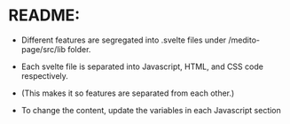# README:

- Different features are segregated into .svelte files under /medito-page/src/lib folder.
- Each svelte file is separated into Javascript, HTML, and CSS code respectively.
- (This makes it so features are separated from each other.)

- To change the content, update the variables in each Javascript section <script>.
- I can make it so there is only one file to be edited to change the entire fundraising page (if necessary)
- colors and other styles can be changed with variables in "app.css"
- the --primary and --secondary variables will change the entire page for example.

## How to Build Website

- clone the repository
- in your terminal, cd into the medito-page folder
- then type `npm run build`
- this will compile svelte -> javascript and create a /dist folder with the distributable build code.
- take all files in /dist folder and copy those files into your web hosting provider

## Notes

- I did not have time to do any backend work and integrate with stripe.
- I am more than willing to add more features completely free for the medito foundation

# Project Brief: Flexible Fundraising Single Web Page

## Objective:

Develop a versatile single web page that can be adapted for various fundraising initiatives, such as hiring personnel, creating ad campaigns, or developing new features. The page should be designed to engage visitors and encourage donations with an interactive and user-friendly interface.

## Core Features:

### ~~Title and Description:~~

- ~~A clear and adjustable title that can be set to reflect the current fundraising goal (e.g., "Create Ad Campaign in the Tram").~~
- ~~A brief description that contextualizes the fundraising initiative.~~

### ~~Fundraising Progress Indicator:~~

- ~~Display dynamically the amount raised towards the goal (dummy data, but can be replaced by an API endpoint).~~
- ~~Visually represent progress in both numerical value and percentage.~~
- ~~Implement an animated progress bar that activates upon page load.~~

### ~~Interactive Q&A Dropdowns:~~

- ~~Include customizable questions relevant to the fundraising goal.~~
- ~~Dropdowns to reveal answers for each question.~~
- ~~The final dropdown to contain an inline form asking for the user's email address to prevent spam and allow for follow-up queries.~~

### Donation Section:

- ~~An input field for donors to specify an amount, with validation to ensure it's a legitimate figure.~~
- Integration with Stripe checkout for secure transactions, with support for multiple currencies.
- ~~A donation button that is prominently displayed and accessible.~~

### ~~Rewards for Donors:~~

- ~~A flexible rewards section where incentives can be outlined based on donation tiers. (can be mixed with the donation section)~~

### ~~Dynamic Notification Bar:~~

- ~~A notification feature at the top of the page that showcases recent donations.~~
- ~~The ability to connect this feature to an API endpoint, allowing for real-time updates at specified intervals.~~

## Design and Hosting Requirements:

- ~~The design must be responsive, ensuring functionality across all devices.~~
- ~~The page should have a clean, modern aesthetic that can be easily changed for various campaigns. Keep the design simple, no fancy colors, no images. Purely text-based.~~
- ~~The code should be optimized for hosting on Cloudflare Pages.~~

## Development and Deployment:

- Ensure that the site structure allows for easy content updates for different campaigns.
- The codebase should be maintainable.
- All forms should include appropriate validation checks, including spam prevention mechanisms.
- The project will be open-sourced on GitHub, and the deployment process must be documented to facilitate easy setup on Cloudflare Pages.

## Reward Offer:

We're offering a $500 reward for a single web page that aligns with our brief: adaptability for various fundraising goals, a seamless user experience, and technical integration. The winning entry must exhibit clear, documented, and maintainable code, along with a responsive and unique design style. The selection will hinge on strict adherence to the specifications in the brief. Payment will be made via bank transfer within a week.

## How To Participate:

- Reply to the Discord thread if you are interested.
- Once developed, post on Github the public repo.
- Reply on the Discord thread with the Github URL (ideally host a demo somewhere).
- Keep an eye on Discord for updates.
- Deadline is one week from now, which is Thursday, 18th January 2024.

If Discord link does not work, you can join the community by clicking [here](https://discord.gg/rxE5BBMSrZ).

## Inspiration:

- [Gofundme.com](https://www.gofundme.com)
- [Change.org](https://www.change.org)
- [Justgiving.com](https://www.justgiving.com)
- [Kickstarter.com](https://www.kickstarter.com)
- [Opencollective.com](https://www.opencollective.com)
